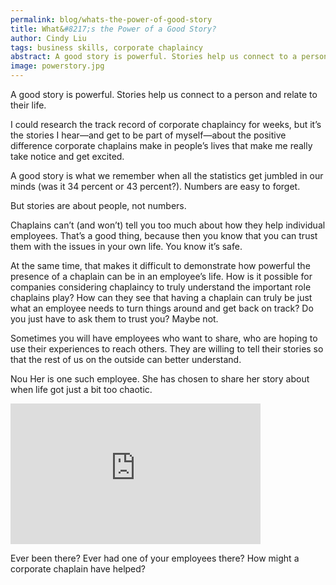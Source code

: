 ```yaml
---
permalink: blog/whats-the-power-of-good-story
title: What&#8217;s the Power of a Good Story?
author: Cindy Liu
tags: business skills, corporate chaplaincy
abstract: A good story is powerful. Stories help us connect to a person and relate to their life.
image: powerstory.jpg
---
```

A good story is powerful. Stories help us connect to a person and relate to their life.

I could research the track record of corporate chaplaincy for weeks, but it&#8217;s the stories I hear&#8212;and get to be part of myself&#8212;about the positive difference corporate chaplains make in people’s lives that make me really take notice and get excited.

A good story is what we remember when all the statistics get jumbled in our minds (was it 34 percent or 43 percent?). Numbers are easy to forget.

But stories are about people, not numbers.

Chaplains can’t (and won’t) tell you too much about how they help individual employees. That’s a good thing, because then you know that you can trust them with the issues in your own life. You know it’s safe.

At the same time, that makes it difficult to demonstrate how powerful the presence of a chaplain can  be in an employee&#8217;s life. How is it possible for companies considering chaplaincy to truly understand the important role chaplains play? How can they see that having a chaplain can truly be just what an employee needs to turn things around and get back on track? Do you just have to ask them to trust you? Maybe not.

Sometimes you will have employees who want to share, who are hoping to use their experiences to reach others. They are willing to tell their stories so that the rest of us on the outside can better understand.

Nou Her is one such employee. She has chosen to share her story about when life got just a bit too chaotic.

<iframe src="http://player.vimeo.com/video/28416945?title=0&amp;byline=0&amp;portrait=0&amp;color=ffffff" frameborder="0" width="400" height="225"></iframe>

Ever been there? Ever had one of your employees there? How might a corporate chaplain have helped?
